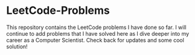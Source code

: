 # LeetCode-Problems
This repository contains the LeetCode problems I have done so far. I will continue to add problems that I have solved here as I dive 
deeper into my career as a Computer Scientist. Check back for updates and some cool solution!
